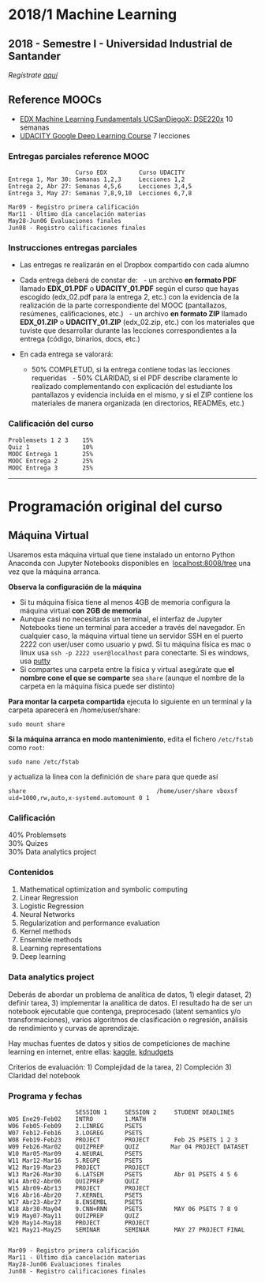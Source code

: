 # 2018/1 Machine Learning

## 2018 - Semestre I - Universidad Industrial de Santander

_Regístrate [aquí](https://docs.google.com/forms/d/e/1FAIpQLSekLcDmMN8n2o4U5wmaXK4wpcK-EqaAW2atfWFiTVO_5dM-kQ/viewform)_

## Reference MOOCs

- [EDX Machine Learning Fundamentals UCSanDiegoX: DSE220x](https://courses.edx.org/courses/course-v1:UCSanDiegoX+DS220x+1T2018/course/) 10 semanas
- [UDACITY Google Deep Learning Course](https://classroom.udacity.com/courses/ud730) 7 lecciones

### Entregas parciales reference MOOC

                       Curso EDX         Curso UDACITY
    Entrega 1, Mar 30: Semanas 1,2,3     Lecciones 1,2
    Entrega 2, Abr 27: Semanas 4,5,6     Lecciones 3,4,5
    Entrega 3, May 27: Semanas 7,8,9,10  Lecciones 6,7,8

    Mar09 - Registro primera calificación
    Mar11 - Último día cancelación materias
    May28-Jun06 Evaluaciones finales
    Jun08 - Registro calificaciones finales

### Instrucciones entregas parciales

- Las entregas re realizarán en el Dropbox compartido con cada alumno
- Cada entrega deberá de constar de:
   - un archivo **en formato PDF** llamado **EDX_01.PDF** o **UDACITY_01.PDF** según el curso que hayas escogido (edx_02.pdf para la entrega 2, etc.) con la evidencia de la realización de la parte correspondiente del MOOC (pantallazos, resúmenes, calificaciones, etc.)
   - un archivo **en formato ZIP** llamado **EDX_01.ZIP** o **UDACITY_01.ZIP** (edx_02.zip, etc.) con los materiales que tuviste que desarrollar durante las lecciones correspondientes a la entrega (código, binarios, docs, etc.)

- En cada entrega se valorará:

   - 50% COMPLETUD, si la entrega contiene todas las lecciones requeridas
   - 50% CLARIDAD, si el PDF describe claramente lo realizado complementando con explicación del estudiante los pantallazos y evidencia incluida en el mismo, y si el ZIP contiene los materiales de manera organizada (en directorios, READMEs, etc.)

### Calificación del curso

    Problemsets 1 2 3    15%
    Quiz 1               10%
    MOOC Entrega 1       25%
    MOOC Entrega 2       25%
    MOOC Entrega 3       25%
  
  
---
# Programación original del curso

## Máquina Virtual

Usaremos esta máquina virtual que tiene instalado un entorno Python Anaconda con Jupyter Notebooks disponibles en  [localhost:8008/tree](http://localhost:8008/tree) una vez que la máquina arranca.

**Observa la configuración de la máquina**

- Si tu máquina física tiene al menos 4GB de memoria configura la máquina virtual **con 2GB de memoria**
- Aunque casi no necesitarás un terminal, el interfaz de Jupyter Notebooks tiene un terminal para acceder a través del navegador. En cualquier caso, la máquina virtual tiene un servidor SSH en el puerto 2222 con user/user como usuario y pwd. Si tu máquina física es mac o linux usa `ssh -p 2222 user@localhost` para conectarte. Si es windows, usa [putty](https://www.putty.org/)
- Si compartes una carpeta entre la física y virtual asegúrate que **el nombre cone el que se comparte** sea `share` (aunque el nombre de la carpeta en la máquina física puede ser distinto)

**Para montar la carpeta compartida** ejecuta lo siguiente en un terminal y la carpeta aparecerá en /home/user/share:

    sudo mount share

**Si la máquina arranca en modo mantenimiento**, edita el fichero `/etc/fstab` como `root`:

    sudo nano /etc/fstab
    
y actualiza la linea con la definición de `share` para que quede así

    share                                     /home/user/share vboxsf uid=1000,rw,auto,x-systemd.automount 0 1


### Calificación

40% Problemsets<br/>
30% Quizes<br/>
30% Data analytics project

### Contenidos

1. Mathematical optimization and symbolic computing
2. Linear Regression
3. Logistic Regression
4. Neural Networks
5. Regularization and performance evaluation
6. Kernel methods
7. Ensemble methods
8. Learning representations
9. Deep learning

### Data analytics project

Deberás de abordar un problema de analítica de datos, 1) elegir dataset, 2) definir tarea, 3) implementar la analítica de datos. El resultado ha de ser un notebook ejecutable que contenga, preprocesado (latent semantics y/o transformaciones), varios algoritmos de clasificación o regresión, análisis de rendimiento y curvas de aprendizaje.

Hay muchas fuentes de datos y sitios de competiciones de machine learning en internet, entre ellas: [kaggle](https://www.kaggle.com/competitions), [kdnudgets](http://www.kdnuggets.com/competitions/) 

Criterios de evaluación: 1) Complejidad de la tarea, 2) Compleción 3) Claridad del notebook

### Programa y fechas

                       SESSION 1     SESSION 2     STUDENT DEADLINES
    W05 Ene29-Feb02    INTRO         1.MATH
    W06 Feb05-Feb09    2.LINREG      PSETS
    W07 Feb12-Feb16    3.LOGREG      PSETS         
    W08 Feb19-Feb23    PROJECT       PROJECT       Feb 25 PSETS 1 2 3
    W09 Feb26-Mar02    QUIZPREP      QUIZ         Mar 04 PROJECT DATASET
    W10 Mar05-Mar09    4.NEURAL      PSETS
    W11 Mar12-Mar16    5.REGPE       PSETS
    W12 Mar19-Mar23    PROJECT       PROJECT
    W13 Mar26-Mar30    6.LATSEM      PSETS         Abr 01 PSETS 4 5 6
    W14 Abr02-Abr06    QUIZPREP      QUIZ
    W15 Abr09-Abr13    PROJECT       PROJECT
    W16 Abr16-Abr20    7.KERNEL      PSETS
    W17 Abr23-Abr27    8.ENSEMBL     PSETS
    W18 Abr30-May04    9.CNN+RNN     PSETS         MAY 06 PSETS 7 8 9
    W19 May07-May11    QUIZPREP      QUIZ
    W20 May14-May18    PROJECT       PROJECT
    W21 May21-May25    SEMINAR       SEMINAR       MAY 27 PROJECT FINAL


    Mar09 - Registro primera calificación
    Mar11 - Último día cancelación materias
    May28-Jun06 Evaluaciones finales
    Jun08 - Registro calificaciones finales

